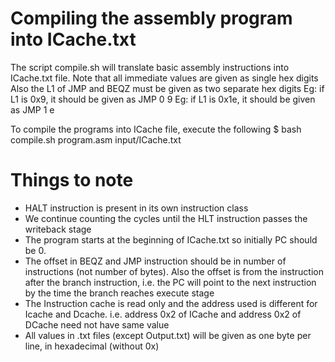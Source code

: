 # Compiling the assembly program into ICache.txt

The script compile.sh will translate basic assembly instructions into ICache.txt file.
Note that all immediate values are given as single hex digits
Also the L1 of JMP and BEQZ must be given as two separate hex digits
Eg: if L1 is 0x9, it should be given as JMP 0 9
Eg: if L1 is 0x1e, it should be given as JMP 1 e

To compile the programs into ICache file, execute the following
$ bash compile.sh program.asm input/ICache.txt

# Things to note
- HALT instruction is present in its own instruction class
- We continue counting the cycles until the HLT instruction passes the writeback stage
- The program starts at the beginning of ICache.txt so initially PC should be 0.
- The offset in BEQZ and JMP instruction should be in number of instructions (not number of bytes).
  Also the offset is from the instruction after the branch instruction, i.e. the 
  PC will point to the next instruction by the time the branch reaches execute stage
- The Instruction cache is read only and the address used is different for Icache and Dcache.
  i.e. address 0x2 of ICache and address 0x2 of DCache need not have same value
- All values in .txt files (except Output.txt) will be given as one byte per line, in hexadecimal (without 0x)
